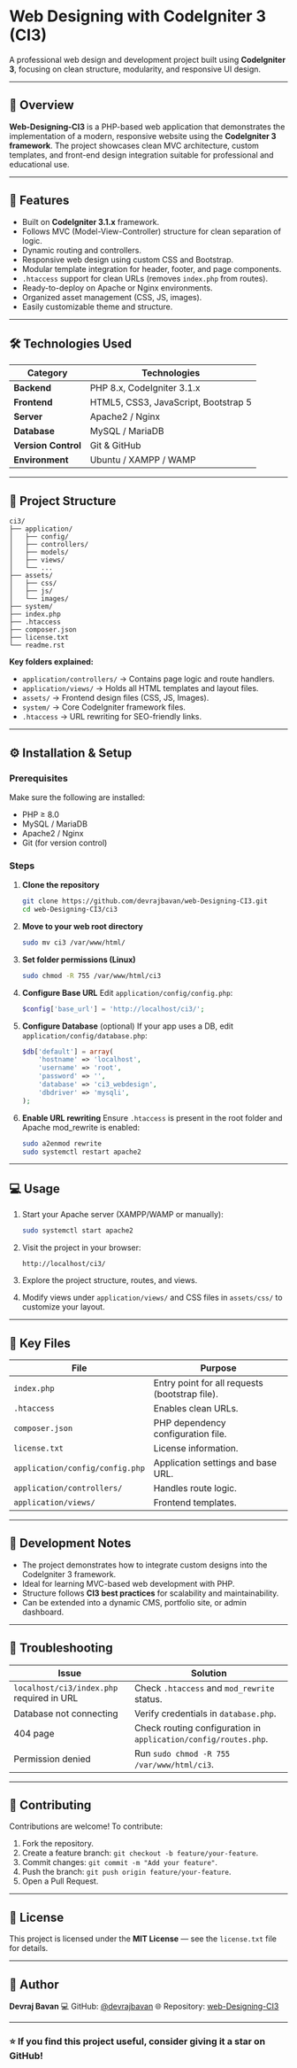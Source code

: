 # Web Designing with CodeIgniter 3 (CI3)

A professional web design and development project built using **CodeIgniter 3**, focusing on clean structure, modularity, and responsive UI design.

---

## 📘 Overview

**Web-Designing-CI3** is a PHP-based web application that demonstrates the implementation of a modern, responsive website using the **CodeIgniter 3 framework**. The project showcases clean MVC architecture, custom templates, and front-end design integration suitable for professional and educational use.

---

## 🚀 Features

* Built on **CodeIgniter 3.1.x** framework.
* Follows MVC (Model-View-Controller) structure for clean separation of logic.
* Dynamic routing and controllers.
* Responsive web design using custom CSS and Bootstrap.
* Modular template integration for header, footer, and page components.
* `.htaccess` support for clean URLs (removes `index.php` from routes).
* Ready-to-deploy on Apache or Nginx environments.
* Organized asset management (CSS, JS, images).
* Easily customizable theme and structure.

---
## 🛠️ Technologies Used

| Category            | Technologies                         |
| ------------------- | ------------------------------------ |
| **Backend**         | PHP 8.x, CodeIgniter 3.1.x           |
| **Frontend**        | HTML5, CSS3, JavaScript, Bootstrap 5 |
| **Server**          | Apache2 / Nginx                      |
| **Database**        | MySQL / MariaDB                      |
| **Version Control** | Git & GitHub                         |
| **Environment**     | Ubuntu / XAMPP / WAMP                |

---

## 🧩 Project Structure

```
ci3/
├── application/
│   ├── config/
│   ├── controllers/
│   ├── models/
│   ├── views/
│   └── ...
├── assets/
│   ├── css/
│   ├── js/
│   └── images/
├── system/
├── index.php
├── .htaccess
├── composer.json
├── license.txt
└── readme.rst
```

**Key folders explained:**

* `application/controllers/` → Contains page logic and route handlers.
* `application/views/` → Holds all HTML templates and layout files.
* `assets/` → Frontend design files (CSS, JS, Images).
* `system/` → Core CodeIgniter framework files.
* `.htaccess` → URL rewriting for SEO-friendly links.

---

## ⚙️ Installation & Setup

### Prerequisites

Make sure the following are installed:

* PHP ≥ 8.0
* MySQL / MariaDB
* Apache2 / Nginx
* Git (for version control)

### Steps

1. **Clone the repository**

   ```bash
   git clone https://github.com/devrajbavan/web-Designing-CI3.git
   cd web-Designing-CI3/ci3
   ```

2. **Move to your web root directory**

   ```bash
   sudo mv ci3 /var/www/html/
   ```

3. **Set folder permissions (Linux)**

   ```bash
   sudo chmod -R 755 /var/www/html/ci3
   ```

4. **Configure Base URL**
   Edit `application/config/config.php`:

   ```php
   $config['base_url'] = 'http://localhost/ci3/';
   ```

5. **Configure Database** (optional)
   If your app uses a DB, edit `application/config/database.php`:

   ```php
   $db['default'] = array(
       'hostname' => 'localhost',
       'username' => 'root',
       'password' => '',
       'database' => 'ci3_webdesign',
       'dbdriver' => 'mysqli',
   );
   ```

6. **Enable URL rewriting**
   Ensure `.htaccess` is present in the root folder and Apache mod_rewrite is enabled:

   ```bash
   sudo a2enmod rewrite
   sudo systemctl restart apache2
   ```

---

## 💻 Usage

1. Start your Apache server (XAMPP/WAMP or manually):

   ```bash
   sudo systemctl start apache2
   ```

2. Visit the project in your browser:

   ```
   http://localhost/ci3/
   ```

3. Explore the project structure, routes, and views.

4. Modify views under `application/views/` and CSS files in `assets/css/` to customize your layout.

---

## 📂 Key Files

| File                            | Purpose                                        |
| ------------------------------- | ---------------------------------------------- |
| `index.php`                     | Entry point for all requests (bootstrap file). |
| `.htaccess`                     | Enables clean URLs.                            |
| `composer.json`                 | PHP dependency configuration file.             |
| `license.txt`                   | License information.                           |
| `application/config/config.php` | Application settings and base URL.             |
| `application/controllers/`      | Handles route logic.                           |
| `application/views/`            | Frontend templates.                            |

---

## 🧠 Development Notes

* The project demonstrates how to integrate custom designs into the CodeIgniter 3 framework.
* Ideal for learning MVC-based web development with PHP.
* Structure follows **CI3 best practices** for scalability and maintainability.
* Can be extended into a dynamic CMS, portfolio site, or admin dashboard.

---

## 🧪 Troubleshooting

| Issue                                     | Solution                                                        |
| ----------------------------------------- | --------------------------------------------------------------- |
| `localhost/ci3/index.php` required in URL | Check `.htaccess` and `mod_rewrite` status.                     |
| Database not connecting                   | Verify credentials in `database.php`.                           |
| 404 page                                  | Check routing configuration in `application/config/routes.php`. |
| Permission denied                         | Run `sudo chmod -R 755 /var/www/html/ci3`.                      |

---

## 🤝 Contributing

Contributions are welcome! To contribute:

1. Fork the repository.
2. Create a feature branch: `git checkout -b feature/your-feature`.
3. Commit changes: `git commit -m "Add your feature"`.
4. Push the branch: `git push origin feature/your-feature`.
5. Open a Pull Request.

---

## 📄 License

This project is licensed under the **MIT License** — see the `license.txt` file for details.

---

## 👤 Author

**Devraj Bavan**
💻 GitHub: [@devrajbavan](https://github.com/devrajbavan)
🌐 Repository: [web-Designing-CI3](https://github.com/devrajbavan/web-Designing-CI3)

---

### ⭐ If you find this project useful, consider giving it a star on GitHub!
